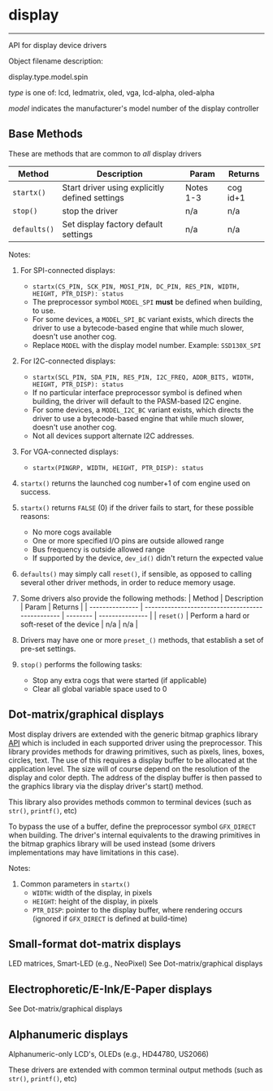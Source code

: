 # display
---------

API for display device drivers

Object filename description:

display.type.model.spin

_type_ is one of: lcd, ledmatrix, oled, vga, lcd-alpha, oled-alpha

_model_ indicates the manufacturer's model number of the display controller


## Base Methods

These are methods that are common to _all_ display drivers

| Method          | Description                                      | Param     | Returns        |
| --------------- | ------------------------------------------------ | --------- | -------------- |
| `startx()`      | Start driver using explicitly defined settings   | Notes 1-3 | cog id+1       |
| `stop()`        | stop the driver                                  | n/a       | n/a            |
| `defaults()`    | Set display factory default settings             | n/a       | n/a            |

Notes:

1. For SPI-connected displays:
	* `startx(CS_PIN, SCK_PIN, MOSI_PIN, DC_PIN, RES_PIN, WIDTH, HEIGHT, PTR_DISP): status`
	* The preprocessor symbol `MODEL_SPI` __must__ be defined when building, to use.
	* For some devices, a `MODEL_SPI_BC` variant exists, which directs the driver to use a
bytecode-based engine that while much slower, doesn't use another cog.
	* Replace `MODEL` with the display model number. Example: `SSD130X_SPI`

2. For I2C-connected displays:
	* `startx(SCL_PIN, SDA_PIN, RES_PIN, I2C_FREQ, ADDR_BITS, WIDTH, HEIGHT, PTR_DISP): status`
	* If no particular interface preprocessor symbol is defined when building, the driver will
default to the PASM-based I2C engine.
	* For some devices, a `MODEL_I2C_BC` variant exists, which directs the driver to use a
bytecode-based engine that while much slower, doesn't use another cog.
	* Not all devices support alternate I2C addresses.

3. For VGA-connected displays:
	* `startx(PINGRP, WIDTH, HEIGHT, PTR_DISP): status`

4. `startx()` returns the launched cog number+1 of com engine used on success.

5. `startx()` returns `FALSE` (0) if the driver fails to start, for these possible reasons:
	* No more cogs available
	* One or more specified I/O pins are outside allowed range
	* Bus frequency is outside allowed range
	* If supported by the device, `dev_id()` didn't return the expected value

6. `defaults()` may simply call `reset()`, if sensible, as opposed to calling several other driver
methods, in order to reduce memory usage.

7. Some drivers also provide the following methods:
| Method          | Description                                      | Param    | Returns         |
| --------------- | ------------------------------------------------ | -------- | --------------- |
| `reset()`       | Perform a hard or soft-reset of the device       | n/a      | n/a             |

8. Drivers may have one or more `preset_()` methods, that establish a set of pre-set settings.

9. `stop()` performs the following tasks:
	* Stop any extra cogs that were started (if applicable)
	* Clear all global variable space used to 0

## Dot-matrix/graphical displays

Most display drivers are extended with the generic bitmap graphics library [API](graphics.common.md)
which is included in each supported driver using the preprocessor. This library provides methods
for drawing primitives, such as pixels, lines, boxes, circles, text. The use of this requires a
display buffer to be allocated at the application level. The size will of course depend on the
resolution of the display and color depth. The address of the display buffer is then passed to the
graphics library via the display driver's start() method.

This library also provides methods common to terminal devices (such as `str()`, `printf()`, etc)

To bypass the use of a buffer, define the preprocessor symbol `GFX_DIRECT` when building.
The driver's internal equivalents to the drawing primitives in the bitmap graphics library
will be used instead (some drivers implementations may have limitations in this case).

Notes:
1. Common parameters in `startx()`
	* `WIDTH`: width of the display, in pixels
	* `HEIGHT`: height of the display, in pixels
	* `PTR_DISP`: pointer to the display buffer, where rendering occurs (ignored if `GFX_DIRECT`
		is defined at build-time)

## Small-format dot-matrix displays

LED matrices, Smart-LED (e.g., NeoPixel)
See Dot-matrix/graphical displays


## Electrophoretic/E-Ink/E-Paper displays

See Dot-matrix/graphical displays


## Alphanumeric displays

Alphanumeric-only LCD's, OLEDs (e.g., HD44780, US2066)

These drivers are extended with common terminal output methods (such as `str()`, `printf()`, etc)

